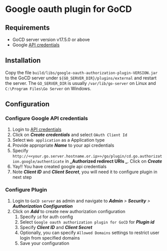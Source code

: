 # Google oauth plugin for GoCD

## Requirements

* GoCD server version v17.5.0 or above
* Google [API credentials](https://console.developers.google.com/apis/credentials)

## Installation

Copy the file `build/libs/google-oauth-authorization-plugin-VERSION.jar` to the GoCD server under `${GO_SERVER_DIR}/plugins/external` 
and restart the server. The `GO_SERVER_DIR` is usually `/var/lib/go-server` on Linux and `C:\Program Files\Go Server` 
on Windows.

## Configuration

###  Configure Google API credentials

1. Login to [API credentials](https://console.developers.google.com/apis/credentials)
2. Click on **_Create credentials_** and select `OAuth Client Id`
4. Select `Web application` as a Application type 
5. Provide appropriate **_Name_** to your api credentials
6. Specify `http://<<your.go.server.hostname.or.ip>>/go/plugin/cd.go.authorization.google/authenticate` in **_Authorized redirect URIs
_**. Click on **_Create_**
7. Yay!! You have created google api credentials
8. Note **_Client ID_** and **_Client Secret_**, you will need it to configure plugin in next step

### Configure Plugin

1. Login to `GoCD server` as admin and navigate to **_Admin_** _>_ **_Security_** _>_ **_Authorization Configuration_**
2. Click on **_Add_** to create new authorization configuration
    1. Specify `id` for auth config
    2. Select `Google oauth authorization plugin for GoCD` for **_Plugin id_**
    3. Specify **_Client ID_** and **_Client Secret_**
    4. Optionally, you can specify `Allowed Domains` settings to restrict user login from specified domains
    5. Save your configuration